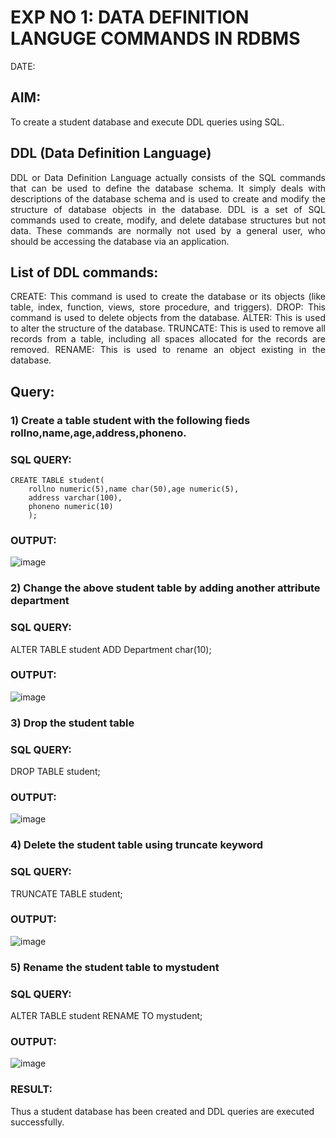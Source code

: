 # EXP NO 1: DATA DEFINITION LANGUGE COMMANDS IN RDBMS

DATE:

## AIM:
To create a student database and execute DDL queries using SQL.


## DDL (Data Definition Language)
<div align="justify">
DDL or Data Definition Language actually consists of the SQL commands that can be used to define the database schema. It simply deals with descriptions of the database schema and is used to create and modify the structure of database objects in the database. DDL is a set of SQL commands used to create, modify, and delete database structures but not data. These commands are normally not used by a general user, who should be accessing the database via an application.
</div>
 
## List of DDL commands: 
<div align="justify">
CREATE: This command is used to create the database or its objects (like table, index, function, views, store procedure, and triggers).
DROP: This command is used to delete objects from the database.
ALTER: This is used to alter the structure of the database.
TRUNCATE: This is used to remove all records from a table, including all spaces allocated for the records are removed.
RENAME: This is used to rename an object existing in the database.
</div>

## Query:
### 1) Create a table student with the following fieds rollno,name,age,address,phoneno.

### SQL QUERY: 
```
CREATE TABLE student(
    rollno numeric(5),name char(50),age numeric(5),
    address varchar(100),
    phoneno numeric(10)
    );
```

### OUTPUT:

![image](https://github.com/Anandanaruvi/G2_DBMS/assets/120443233/e3ea5483-58c7-4979-a0e7-00b5835d6a5c)

### 2) Change the above student table by adding another attribute department

### SQL QUERY: 

ALTER TABLE student ADD Department char(10);

### OUTPUT:

![image](https://github.com/Anandanaruvi/G2_DBMS/assets/120443233/f780a081-9a6a-492e-a5a3-b24142fc797d)

### 3) Drop the student table

### SQL QUERY: 

DROP TABLE student;

### OUTPUT:

![image](https://github.com/Anandanaruvi/G2_DBMS/assets/120443233/e8a3485f-b5ec-49f4-ba62-44fb22a00c71)

### 4) Delete the student table using truncate keyword

### SQL QUERY: 

TRUNCATE TABLE student;

### OUTPUT:

![image](https://github.com/Anandanaruvi/G2_DBMS/assets/120443233/1ca46901-fb71-4f0f-a1e0-416a9ae8b7a4)

### 5) Rename the student table to mystudent

### SQL QUERY: 

ALTER TABLE student RENAME TO mystudent;

### OUTPUT:

![image](https://github.com/Anandanaruvi/G2_DBMS/assets/120443233/8313d15b-a94f-4775-acf9-66f4821f042b)

### RESULT:

Thus a student database has been created and DDL queries are executed successfully.

